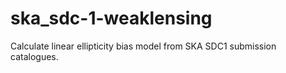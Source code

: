 # ska_sdc-1-weaklensing
Calculate linear ellipticity bias model from SKA SDC1 submission catalogues.
